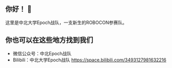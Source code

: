 ## 你好！ 👋
这里是中北大学Epoch战队，一支新生的ROBOCON参赛队。

## 你也可以在这些地方找到我们
- 微信公众号：中北Epoch战队
- Bilibili：中北大学Epoch战队 https://space.bilibili.com/3493127981632216


